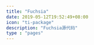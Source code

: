 ```yaml
---
title: "Fuchsia"
date: 2019-05-12T19:52:49+08:00
icon: "ti-package"
description: "Fuchsia源代码"
type : "pages"
---
```

